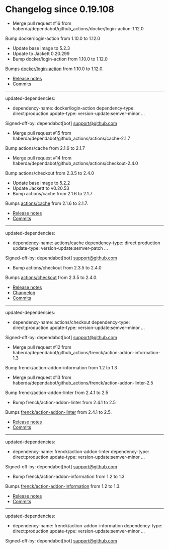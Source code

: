 # Changelog since 0.19.108
- Merge pull request #16 from haberda/dependabot/github_actions/docker/login-action-1.12.0

Bump docker/login-action from 1.10.0 to 1.12.0 
- Update base image to 5.2.3 
- Update to Jackett 0.20.299 
- Bump docker/login-action from 1.10.0 to 1.12.0

Bumps [docker/login-action](https://github.com/docker/login-action) from 1.10.0 to 1.12.0.
- [Release notes](https://github.com/docker/login-action/releases)
- [Commits](https://github.com/docker/login-action/compare/v1.10.0...v1.12.0)

---
updated-dependencies:
- dependency-name: docker/login-action
  dependency-type: direct:production
  update-type: version-update:semver-minor
...

Signed-off-by: dependabot[bot] <support@github.com> 
- Merge pull request #15 from haberda/dependabot/github_actions/actions/cache-2.1.7

Bump actions/cache from 2.1.6 to 2.1.7 
- Merge pull request #14 from haberda/dependabot/github_actions/actions/checkout-2.4.0

Bump actions/checkout from 2.3.5 to 2.4.0 
- Update base image to 5.2.2 
- Update Jackett to v0.20.53 
- Bump actions/cache from 2.1.6 to 2.1.7

Bumps [actions/cache](https://github.com/actions/cache) from 2.1.6 to 2.1.7.
- [Release notes](https://github.com/actions/cache/releases)
- [Commits](https://github.com/actions/cache/compare/v2.1.6...v2.1.7)

---
updated-dependencies:
- dependency-name: actions/cache
  dependency-type: direct:production
  update-type: version-update:semver-patch
...

Signed-off-by: dependabot[bot] <support@github.com> 
- Bump actions/checkout from 2.3.5 to 2.4.0

Bumps [actions/checkout](https://github.com/actions/checkout) from 2.3.5 to 2.4.0.
- [Release notes](https://github.com/actions/checkout/releases)
- [Changelog](https://github.com/actions/checkout/blob/main/CHANGELOG.md)
- [Commits](https://github.com/actions/checkout/compare/v2.3.5...v2.4.0)

---
updated-dependencies:
- dependency-name: actions/checkout
  dependency-type: direct:production
  update-type: version-update:semver-minor
...

Signed-off-by: dependabot[bot] <support@github.com> 
- Merge pull request #12 from haberda/dependabot/github_actions/frenck/action-addon-information-1.3

Bump frenck/action-addon-information from 1.2 to 1.3 
- Merge pull request #13 from haberda/dependabot/github_actions/frenck/action-addon-linter-2.5

Bump frenck/action-addon-linter from 2.4.1 to 2.5 
- Bump frenck/action-addon-linter from 2.4.1 to 2.5

Bumps [frenck/action-addon-linter](https://github.com/frenck/action-addon-linter) from 2.4.1 to 2.5.
- [Release notes](https://github.com/frenck/action-addon-linter/releases)
- [Commits](https://github.com/frenck/action-addon-linter/compare/v2.4.1...v2.5)

---
updated-dependencies:
- dependency-name: frenck/action-addon-linter
  dependency-type: direct:production
  update-type: version-update:semver-minor
...

Signed-off-by: dependabot[bot] <support@github.com> 
- Bump frenck/action-addon-information from 1.2 to 1.3

Bumps [frenck/action-addon-information](https://github.com/frenck/action-addon-information) from 1.2 to 1.3.
- [Release notes](https://github.com/frenck/action-addon-information/releases)
- [Commits](https://github.com/frenck/action-addon-information/compare/v1.2...v1.3)

---
updated-dependencies:
- dependency-name: frenck/action-addon-information
  dependency-type: direct:production
  update-type: version-update:semver-minor
...

Signed-off-by: dependabot[bot] <support@github.com> 
